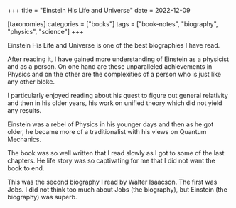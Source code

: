 +++
title = "Einstein His Life and Universe"
date = 2022-12-09

[taxonomies]
categories = ["books"]
tags = ["book-notes", "biography", "physics", "science"]
+++

Einstein His Life and Universe is one of the best biographies I have read. 

After reading it, I have gained more understanding of Einstein as a physicist and as a person. On one hand are these unparalleled achievements in Physics and on the other are the complexities of a person who is just like any other bloke.

I particularly enjoyed reading about his quest to figure out general relativity and then in his older years, his work on unified theory which did not yield any results. 


Einstein was a rebel of Physics in his younger days and then as he got older, he became more of a traditionalist with his views on Quantum Mechanics.

The book was so well written that I read slowly as I got to some of the last chapters. He life story was so captivating for me that I did not want the book to end.

This was the second biography I read by Walter Isaacson. The first was Jobs. I did not think too much about Jobs (the biography), but Einstein (the biography) was superb.